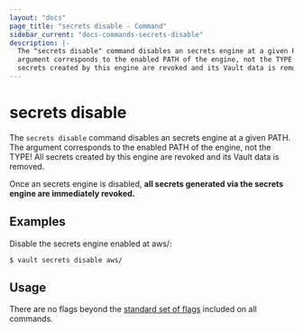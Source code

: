 ```yaml
---
layout: "docs"
page_title: "secrets disable - Command"
sidebar_current: "docs-commands-secrets-disable"
description: |-
  The "secrets disable" command disables an secrets engine at a given PATH. The
  argument corresponds to the enabled PATH of the engine, not the TYPE! All
  secrets created by this engine are revoked and its Vault data is removed.
---
```


# secrets disable

The `secrets disable` command disables an secrets engine at a given PATH. The
argument corresponds to the enabled PATH of the engine, not the TYPE! All
secrets created by this engine are revoked and its Vault data is removed.

Once an secrets engine is disabled, **all secrets generated via the secrets
engine are immediately revoked.**

## Examples

Disable the secrets engine enabled at aws/:

```text
$ vault secrets disable aws/
```

## Usage

There are no flags beyond the [standard set of flags](/docs/commands/index.html)
included on all commands.
